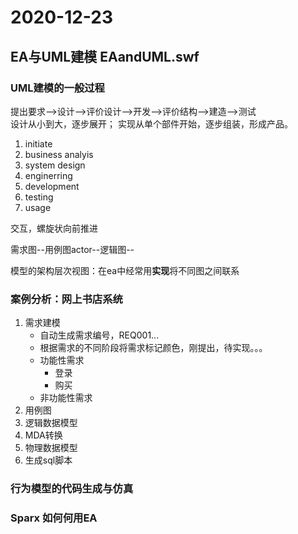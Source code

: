 # 2020-12-23

## EA与UML建模 EAandUML.swf

### UML建模的一般过程

提出要求-->设计-->评价设计-->开发-->评价结构-->建造-->测试  
设计从小到大，逐步展开； 实现从单个部件开始，逐步组装，形成产品。  

1. initiate
2. business analyis
3. system design
4. enginerring
5. development
6. testing
7. usage

交互，螺旋状向前推进  

需求图--用例图actor--逻辑图--

模型的架构层次视图：在ea中经常用**实现**将不同图之间联系  

### 案例分析：网上书店系统

1. 需求建模
    + 自动生成需求编号，REQ001...
    + 根据需求的不同阶段将需求标记颜色，刚提出，待实现。。。
    + 功能性需求
        + 登录
        + 购买
    + 非功能性需求
2. 用例图
3. 逻辑数据模型
4. MDA转换
5. 物理数据模型
6. 生成sql脚本



### 行为模型的代码生成与仿真

### Sparx 如何何用EA
